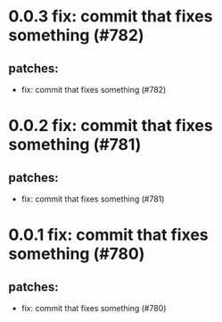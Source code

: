 # 0.0.3 fix: commit that fixes something (#782)

## patches:
* fix: commit that fixes something (#782)

# 0.0.2 fix: commit that fixes something (#781)

## patches:
* fix: commit that fixes something (#781)

# 0.0.1 fix: commit that fixes something (#780)

## patches:
* fix: commit that fixes something (#780)

